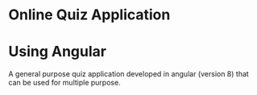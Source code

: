 # Online Quiz Application
# Using Angular

A general purpose quiz application developed in angular (version 8) that can be used for multiple purpose.



